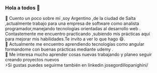 ### Hola a todos 👋
🔭 Cuento un poco sobre mí ,soy Argentino ,de la ciudad de Salta ,actualmente trabajo para una empresa de software como analista programador,manejando tecnologías orientadas al desarrollo web . Contastemente me encuentro practicando ,subiendo mis prácticas aquí para mejorar mis habilidades.Te invito a ver lo que hago 😄.
<br>
🌱 Actualmente me encuentro aprendiendo tecnologías como angular formandome con buenas prácticas mediante udemy .<br>
👯 Me interesa mucho aprender cosas nuevas trabajando y planeo seguir creando proyectos nuevos<br>
⚡Si gustas puedes seguirme también en linkedin  josegordillopanighini/








<!--
**josegordillo791/josegordillo791** is a ✨ _special_ ✨ repository because its `README.md` (this file) appears on your GitHub profile.

Here are some ideas to get you started:

- 🔭 I’m currently working on ...
- 🌱 I’m currently learning ...
- 👯 I’m looking to collaborate on ...
- 🤔 I’m looking for help with ...
- 💬 Ask me about ...
- 📫 How to reach me: ...
- 😄 Pronouns: ...
- Fun fact: ...
-->
